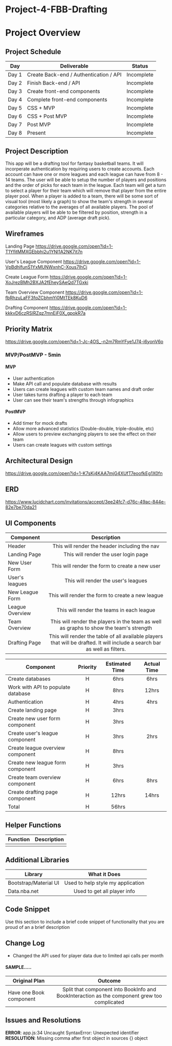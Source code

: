 # Project-4-FBB-Drafting

# Project Overview

## Project Schedule

|  Day | Deliverable | Status
|---|---| ---|
|Day 1| Create Back-end / Authentication / API | Incomplete
|Day 2| Finish Back-end / API | Incomplete
|Day 3| Create front-end components | Incomplete
|Day 4| Complete front-end components | Incomplete
|Day 5| CSS + MVP  | Incomplete
|Day 6| CSS + Post MVP | Incomplete
|Day 7| Post MVP | Incomplete
|Day 8| Present | Incomplete

## Project Description

This app will be a drafting tool for fantasy basketball teams. It will incorperate authentication by requiring users to create accounts. Each account can have one or more leagues and each league can have from 8 - 14 teams. The user will be able to setup the number of players and positions and the order of picks for each team in the league. Each team will get a turn to select a player for their team which will remove that player from the entire player pool. When a player is added to a team, there will be some sort of visual tool (most likely a graph) to show the team's strength in several categories relative to the averages of all available players. The pool of available players will be able to be filtered by position, strength in a particular category, and ADP (average draft pick).  

## Wireframes

Landing Page
https://drive.google.com/open?id=1-T1YfitMMXGEbbhi2u1YNI1A2NK7it7n

User's League Component
https://drive.google.com/open?id=1-VpBdhlfunS1YxMUNWxnhC-Xous7IhCj

Create League Form
https://drive.google.com/open?id=1-XoJrezBMh2BXJA2fEheySAeQd7TGxki

Team Overview Component
https://drive.google.com/open?id=1-fbRhzuLaFF3fqZCbhmYi0MtTEk8KuD6

Drafting Component
https://drive.google.com/open?id=1-kkkvD6czRSlRZqz7mnEiF0X_gpokR7a

## Priority Matrix

https://drive.google.com/open?id=1-Jc-4OS_-n2m7RmYFye1J74-i6yonV6o

### MVP/PostMVP - 5min

#### MVP 

- User authentication
- Make API call and populate database with results
- Users can create leagues with custom team names and draft order
- User takes turns drafting a player to each team
- User can see their team's strengths through infographics

#### PostMVP 

- Add timer for mock drafts
- Allow more advanced statistics (Double-double, triple-double, etc)
- Allow users to preview exchanging players to see the effect on their team
- Users can create leagues with custom settings

## Architectural Design

https://drive.google.com/open?id=1-K7sKj4KAA7mjG4XUfT7eoofkEg1X0fn

## ERD

https://www.lucidchart.com/invitations/accept/3ee24fc7-d76c-49ac-844e-82e7be70da21

## UI Components

| Component | Description | 
| --- | :---: |  
| Header | This will render the header including the nav | 
| Landing Page | This will render the user login page |
| New User Form | This will render the form to create a new user |
| User's leagues | This will render the user's leagues |
| New League Form | This will render the form to create a new league | 
| League Overview | This will render the teams in each league | 
| Team Overview | This will render the players in the team as well as graphs to show the team's strength | 
| Drafting Page | This will render the table of all available players that will be drafted. It will include a search bar as well as filters. | 

| Component | Priority | Estimated Time | Actual Time |
| --- | :---: |  :---: | :---: |
| Create databases | H | 6hrs| 6hrs |
| Work with API to populate database | H | 8hrs| 12hrs |
| Authentication | H | 4hrs| 4hrs |
| Create landing page | H | 3hrs|  |
| Create new user form component | H | 3hrs|  |
| Create user's league component | H | 3hrs| 2hrs |
| Create league overview component | H | 8hrs|  |
| Create new league form component | H | 3hrs|  |
| Create team overview component | H | 6hrs| 8hrs |
| Create drafting page component | H | 12hrs| 14hrs |
| Total | H | 56hrs|  | 

## Helper Functions

| Function | Description | 
| --- | :---: |  
|  |  | 

## Additional Libraries
| Library | What it Does | 
| --- | :---: |  
| Bootstrap/Material UI | Used to help style my application | 
| Data.nba.net | Used to get all player info | 

## Code Snippet

Use this section to include a brief code snippet of functionality that you are proud of an a brief description  

## Change Log

- Changed the API used for player data due to limited api calls per month

#### SAMPLE.....
| Original Plan | Outcome | 
| --- | :---: |  
| Have one Book component | Split that component into BookInfo and BookInteraction as the component grew too complicated | 

## Issues and Resolutions
**ERROR**: app.js:34 Uncaught SyntaxError: Unexpected identifier                                
**RESOLUTION**: Missing comma after first object in sources {} object